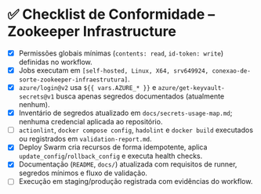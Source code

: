 # ✅ Checklist de Conformidade – Zookeeper Infrastructure

- [x] Permissões globais mínimas (`contents: read`, `id-token: write`) definidas no workflow.
- [x] Jobs executam em `[self-hosted, Linux, X64, srv649924, conexao-de-sorte-zookeeper-infraestrutura]`.
- [x] `azure/login@v2` usa `${{ vars.AZURE_* }}` e `azure/get-keyvault-secrets@v1` busca apenas segredos documentados (atualmente nenhum).
- [x] Inventário de segredos atualizado em `docs/secrets-usage-map.md`; nenhuma credencial aplicada ao repositório.
- [ ] `actionlint`, `docker compose config`, `hadolint` e `docker build` executados ou registrados em `validation-report.md`.
- [x] Deploy Swarm cria recursos de forma idempotente, aplica `update_config`/`rollback_config` e executa health checks.
- [x] Documentação (`README`, `docs/`) atualizada com requisitos de runner, segredos mínimos e fluxo de validação.
- [ ] Execução em staging/produção registrada com evidências do workflow.
